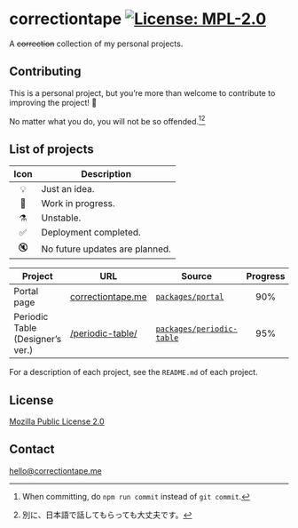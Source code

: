 # correctiontape [![License: MPL-2.0](https://img.shields.io/badge/license-MPL--2.0-informational?style=flat-square)](./LICENSE)

A ~~correction~~ collection of my personal projects.

## Contributing

This is a personal project, but you’re more than welcome to contribute to improving the project! 🎉

No matter what you do, you will not be so offended.[^1][^2]

[^1]: When committing, do `npm run commit` instead of `git commit`.
[^2]: 別に、日本語で話してもらっても大丈夫です。

## List of projects

| Icon | Description                    |
| :--: | ------------------------------ |
|  💡  | Just an idea.                  |
|  🚧  | Work in progress.              |
|  ⚗️  | Unstable.                      |
|  ✅  | Deployment completed.          |
|  🔇  | No future updates are planned. |

| Project | URL | Source | Progress | Status |
| --- | --- | --- | :-: | :-: |
| Portal page | [correctiontape.me](https://correctiontape.me) | [`packages/portal`](packages/portal) | 90% | ✅ |
| Periodic Table (Designer’s ver.) | [/periodic-table/](https://correctiontape.me/periodic-table/) | [`packages/periodic-table`](packages/periodic-table) | 95% | ✅ |

For a description of each project, see the `README.md` of each project.

## License

[Mozilla Public License 2.0](./LICENSE)

## Contact

[hello@correctiontape.me](mailto:hello@correctiontape.me)
